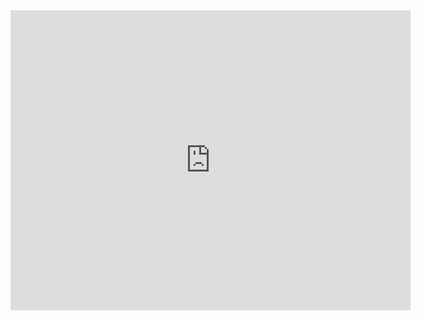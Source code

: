 
<iframe width="640" height="480" src="https://www.youtube.com/embed/videoseries?list=PL8M2BTs8T8z48E5d8IlTg9ThDoq7c23aK" loop = "1" autoplay = "1" frameborder="0" allow="autoplay; encrypted-media" allowfullscreen></iframe>
